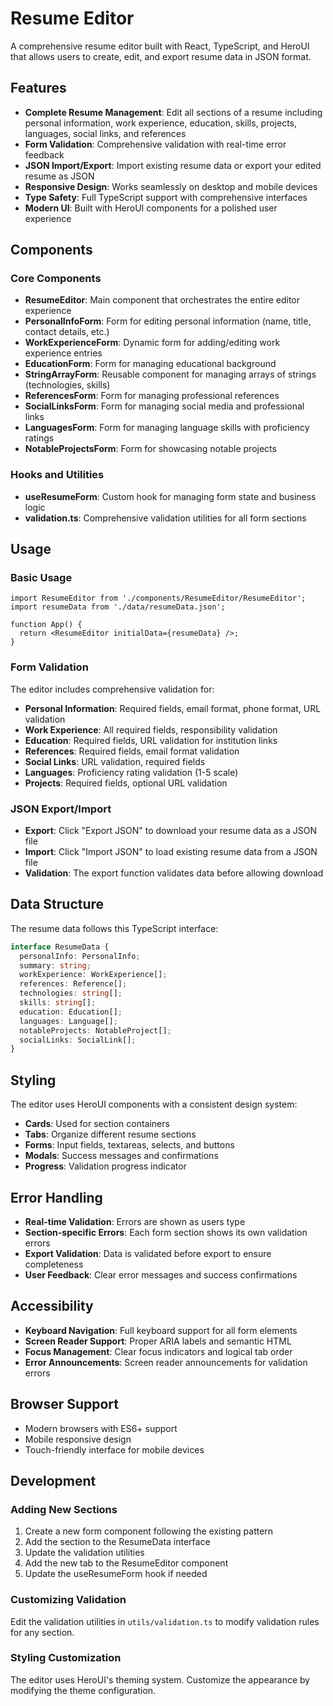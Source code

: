 # Resume Editor

A comprehensive resume editor built with React, TypeScript, and HeroUI that allows users to create, edit, and export resume data in JSON format.

## Features

- **Complete Resume Management**: Edit all sections of a resume including personal information, work experience, education, skills, projects, languages, social links, and references
- **Form Validation**: Comprehensive validation with real-time error feedback
- **JSON Import/Export**: Import existing resume data or export your edited resume as JSON
- **Responsive Design**: Works seamlessly on desktop and mobile devices
- **Type Safety**: Full TypeScript support with comprehensive interfaces
- **Modern UI**: Built with HeroUI components for a polished user experience

## Components

### Core Components

- **ResumeEditor**: Main component that orchestrates the entire editor experience
- **PersonalInfoForm**: Form for editing personal information (name, title, contact details, etc.)
- **WorkExperienceForm**: Dynamic form for adding/editing work experience entries
- **EducationForm**: Form for managing educational background
- **StringArrayForm**: Reusable component for managing arrays of strings (technologies, skills)
- **ReferencesForm**: Form for managing professional references
- **SocialLinksForm**: Form for managing social media and professional links
- **LanguagesForm**: Form for managing language skills with proficiency ratings
- **NotableProjectsForm**: Form for showcasing notable projects

### Hooks and Utilities

- **useResumeForm**: Custom hook for managing form state and business logic
- **validation.ts**: Comprehensive validation utilities for all form sections

## Usage

### Basic Usage

```tsx
import ResumeEditor from './components/ResumeEditor/ResumeEditor';
import resumeData from './data/resumeData.json';

function App() {
  return <ResumeEditor initialData={resumeData} />;
}
```

### Form Validation

The editor includes comprehensive validation for:

- **Personal Information**: Required fields, email format, phone format, URL validation
- **Work Experience**: All required fields, responsibility validation
- **Education**: Required fields, URL validation for institution links
- **References**: Required fields, email format validation
- **Social Links**: URL validation, required fields
- **Languages**: Proficiency rating validation (1-5 scale)
- **Projects**: Required fields, optional URL validation

### JSON Export/Import

- **Export**: Click "Export JSON" to download your resume data as a JSON file
- **Import**: Click "Import JSON" to load existing resume data from a JSON file
- **Validation**: The export function validates data before allowing download

## Data Structure

The resume data follows this TypeScript interface:

```typescript
interface ResumeData {
  personalInfo: PersonalInfo;
  summary: string;
  workExperience: WorkExperience[];
  references: Reference[];
  technologies: string[];
  skills: string[];
  education: Education[];
  languages: Language[];
  notableProjects: NotableProject[];
  socialLinks: SocialLink[];
}
```

## Styling

The editor uses HeroUI components with a consistent design system:

- **Cards**: Used for section containers
- **Tabs**: Organize different resume sections
- **Forms**: Input fields, textareas, selects, and buttons
- **Modals**: Success messages and confirmations
- **Progress**: Validation progress indicator

## Error Handling

- **Real-time Validation**: Errors are shown as users type
- **Section-specific Errors**: Each form section shows its own validation errors
- **Export Validation**: Data is validated before export to ensure completeness
- **User Feedback**: Clear error messages and success confirmations

## Accessibility

- **Keyboard Navigation**: Full keyboard support for all form elements
- **Screen Reader Support**: Proper ARIA labels and semantic HTML
- **Focus Management**: Clear focus indicators and logical tab order
- **Error Announcements**: Screen reader announcements for validation errors

## Browser Support

- Modern browsers with ES6+ support
- Mobile responsive design
- Touch-friendly interface for mobile devices

## Development

### Adding New Sections

1. Create a new form component following the existing pattern
2. Add the section to the ResumeData interface
3. Update the validation utilities
4. Add the new tab to the ResumeEditor component
5. Update the useResumeForm hook if needed

### Customizing Validation

Edit the validation utilities in `utils/validation.ts` to modify validation rules for any section.

### Styling Customization

The editor uses HeroUI's theming system. Customize the appearance by modifying the theme configuration.
